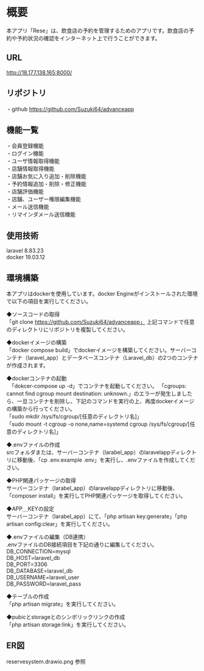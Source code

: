 # 概要  
本アプリ「Rese」は、飲食店の予約を管理するためのアプリです。飲食店の予約や予約状況の確認をインターネット上で行うことができます。  

## URL  
http://18.177.138.165:8000/  

## リポジトリ  
・github
https://github.com/Suzuki64/advanceapp

## 機能一覧   
・会員登録機能  
・ログイン機能  
・ユーザ情報取得機能  
・店舗情報取得機能  
・店舗お気に入り追加・削除機能  
・予約情報追加・削除・修正機能  
・店舗評価機能  
・店舗、ユーザー権限編集機能  
・メール送信機能  
・リマインダメール送信機能  

## 使用技術  
laravel 8.83.23  
docker 19.03.12  

## 環境構築  
本アプリはdockerを使用しています。docker Engineがインストールされた環境で以下の項目を実行してください。  

◆ソースコードの取得  
  「git clone https://github.com/Suzuki64/advanceapp」
  上記コマンドで任意のディレクトリにリポジトリを複製してください。  

◆dockerイメージの構築  
  「docker compose build」でdockerイメージを構築してください。サーバーコンテナ（laravel_app）とデータベースコンテナ（Laravel_db）の2つのコンテナが作成されます。  
    
◆dockerコンテナの起動  
　「dokcer-compose up -d」でコンテナを起動してください。
      「cgroups: cannot find cgroup mount destination: unknown.」のエラーが発生しましたら、一旦コンテナを削除し、下記のコマンドを実行の上、再度dockerイメージの構築から行ってください。  
      「sudo mkdir /sys/fs/cgroup/[任意のディレクトリ名]」  
      「sudo mount -t cgroup -o none,name=systemd cgroup /sys/fs/cgroup/[任意のディレクトリ名]」  

◆.envファイルの作成  
  srcフォルダまたは、サーバーコンテナ（larabel_app）のlaravelappディレクトリに移動後、「cp .env.example .env」を実行し、.envファイルを作成してください。  

◆PHP関連パッケージの取得  
  サーバーコンテナ（larabel_app）のlaravelappディレクトリに移動後、「composer install」を実行してPHP関連パッケージを取得してください。  

◆APP＿KEYの設定  
  サーバーコンテナ（larabel_app）にて、「php artisan key:generate」「php artisan config:clear」を実行してください。  

◆.envファイルの編集（DB連携）  
  .envファイルのDB接続項目を下記の通りに編集してください。  
    DB_CONNECTION=mysql  
    DB_HOST=laravel_db  
    DB_PORT=3306  
    DB_DATABASE=laravel_db  
    DB_USERNAME=laravel_user  
    DB_PASSWORD=laravel_pass  

◆テーブルの作成  
  「php artisan migrate」を実行してください。  

◆pubicとstorageとのシンボリックリンクの作成  
  「php artisan storage:link」を実行してください。  

## ER図  
reservesystem.drawio.png 参照  
